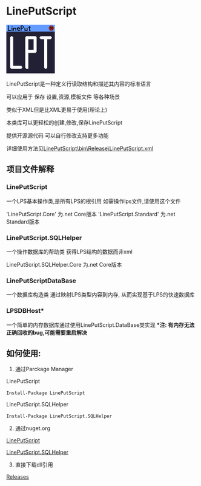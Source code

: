 LinePutScript
===

<img src="Lineput.png" alt="Lineput" style="zoom:20%;" />

LinePutScript是一种定义行读取结构和描述其内容的标准语言

可以应用于 保存 设置,资源,模板文件 等各种场景

类似于XML但是比XML更易于使用(理论上)

本类库可以更轻松的创建,修改,保存LinePutScript

提供开源源代码 可以自行修改支持更多功能

详细使用方法见[LinePutScript\bin\Release\LinePutScript.xml](https://github.com/LorisYounger/LinePutScript/blob/master/LinePutScript/bin/Release/LinePutScript.xml)

## 项目文件解释

### LinePutScript

一个LPS基本操作类,是所有LPS的根引用
如需操作lps文件,请使用这个文件

'LinePutScript.Core' 为.net Core版本
'LinePutScript.Standard' 为.net Standard版本

### LinePutScript.SQLHelper

一个操作数据库的帮助类 获得LPS结构的数据而非xml

LinePutScript.SQLHelper.Core 为.net Core版本

### LinePutScriptDataBase

一个数据库构造类 通过映射LPS类型内容到内存, 从而实现基于LPS的快速数据库

### LPSDBHost*

一个简单的内存数据库通过使用LinePutScript.DataBase类实现
**\*注: 有内存无法正确回收的bug,可能需要重启解决**


## 如何使用:

1. 通过Parckage Manager

LinePutScript
```
Install-Package LinePutScript
```
LinePutScript.SQLHelper
```
Install-Package LinePutScript.SQLHelper
```

2. 通过nuget.org

[LinePutScript](https://www.nuget.org/packages/LinePutScript/)

[LinePutScript.SQLHelper](https://www.nuget.org/packages/LinePutScript.SQLHelper/)

3. 直接下载dll引用

[Releases](https://github.com/LorisYounger/LinePutScript/releases)

